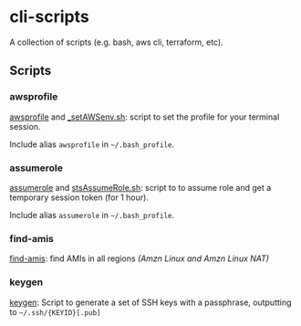 # cli-scripts
A collection of scripts (e.g. bash, aws cli, terraform, etc).

## Scripts
### awsprofile
[awsprofile](awsprofile) and [_setAWSenv.sh](awsprofile): script to set the profile for your terminal session. 

Include alias `awsprofile` in `~/.bash_profile`.

### assumerole
[assumerole](assumerole) and [stsAssumeRole.sh](assumerole): script to to assume role and get a temporary session token (for 1 hour). 

Include alias `assumerole` in `~/.bash_profile`.

### find-amis
[find-amis](find-amis): find AMIs in all regions _(Amzn Linux and Amzn Linux NAT)_

### keygen
[keygen](keygen): Script to generate a set of SSH keys with a passphrase, outputting to `~/.ssh/{KEYID}[.pub]`
